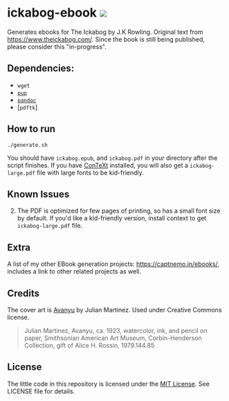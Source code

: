 # ickabog-ebook ![](https://img.shields.io/badge/Chapters%20Published-21%2F34-brightgreen)

Generates ebooks for The Ickabog by J.K Rowling. Original text from https://www.theickabog.com/. Since the book is still being published, please consider this "in-progress".

## Dependencies:

- `wget`
- [`pup`](https://github.com/ericchiang/pup)
- [`pandoc`](https://pandoc.org/)
- [`pdftk`]

## How to run

`./generate.sh`

You should have `ickabog.epub`, and `ickabog.pdf` in your directory after the script finishes. If you have [ConTeXt](https://wiki.contextgarden.net/Main_Page) installed, you will also get a `ickabog-large.pdf` file with large fonts to be kid-friendly.

## Known Issues

2. The PDF is optimized for few pages of printing, so has a small font size by default. If you'd like a kid-friendly version, install context to get `ickabog-large.pdf` file.

## Extra

A list of my other EBook generation projects: https://captnemo.in/ebooks/, includes a link to other related projects as well.

## Credits

The cover art is [Avanyu](http://edan.si.edu/saam/id/object/1979.144.85) by Julian Martinez. Used under Creative Commons license.

> Julian Martinez, Avanyu, ca. 1923, watercolor, ink, and pencil on paper, Smithsonian American Art Museum, Corbin-Henderson Collection, gift of Alice H. Rossin, 1979.144.85

## License

The little code in this repository is licensed under the [MIT License](https://nemo.mit-license.org/). See LICENSE file for details.
